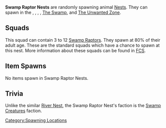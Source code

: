 **Swamp Raptor Nests** are randomly spawning animal
[Nests](Nest.md "wikilink"). They can spawn in the [](Burning_Forest.md), [](Leviathan_Coast.md), [](Raptor_Island_(Zone).md), [](South_Wetlands.md), [The Swamp](The_Swamp.md "wikilink"),
and [The Unwanted Zone](The_Unwanted_Zone.md "wikilink").

## Squads

This squad can contain 3 to 12 [Swamp Raptors](Swamp_Raptor.md "wikilink").
They spawn at 80% of their adult age. These are the standard squads
which have a chance to spawn at this nest. More information about these
squads can be found in [FCS](Forgotten_Construction_Set.md "wikilink").

## Item Spawns

No items spawn in Swamp Raptor Nests.

## Trivia

Unlike the similar [River Nest](River_Nest.md "wikilink"), the Swamp Raptor
Nest's faction is the [Swamp Creatures](Swamp_Creatures.md "wikilink")
faction.

[Category:Spawning Locations](Category:Spawning_Locations "wikilink")